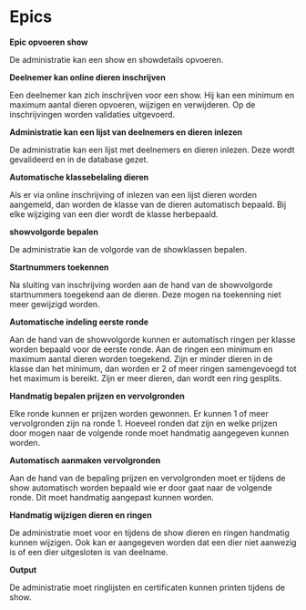 # Epics

**Epic opvoeren show**

De administratie kan een show en showdetails opvoeren.

**Deelnemer kan online dieren inschrijven**

Een deelnemer kan zich inschrijven voor een show. Hij kan een minimum en maximum aantal dieren opvoeren, wijzigen en verwijderen. Op de inschrijvingen worden validaties uitgevoerd.

**Administratie kan een lijst van deelnemers en dieren inlezen**

De administratie kan een lijst met deelnemers en dieren inlezen. Deze wordt gevalideerd en in de database gezet.

**Automatische klassebelaling dieren**

Als er via online inschrijving of inlezen van een lijst dieren worden aangemeld, dan worden de klasse van de dieren automatisch bepaald. Bij elke wijziging van een dier wordt de klasse herbepaald.

**showvolgorde bepalen**

De administratie kan de volgorde van de showklassen bepalen.

**Startnummers toekennen**

Na sluiting van inschrijving worden aan de hand van de showvolgorde startnummers toegekend aan de dieren. Deze mogen na toekenning niet meer gewijzigd worden.

**Automatische indeling eerste ronde**

Aan de hand van de showvolgorde kunnen er automatisch ringen per klasse worden bepaald voor de eerste ronde. Aan de ringen een minimum en maximum aantal dieren worden toegekend. Zijn er minder dieren in de klasse dan het minimum, dan worden er 2 of meer ringen samengevoegd tot het maximum is bereikt. Zijn er meer dieren, dan wordt een ring gesplits. 

**Handmatig bepalen prijzen en vervolgronden**

Elke ronde kunnen er prijzen worden gewonnen. Er kunnen 1 of meer vervolgronden zijn na ronde 1. Hoeveel ronden dat zijn en welke prijzen door mogen naar de volgende ronde moet handmatig aangegeven kunnen worden. 

**Automatisch aanmaken vervolgronden**

Aan de hand van de bepaling prijzen en vervolgronden moet er tijdens de show automatisch worden bepaald wie er door gaat naar de volgende ronde. Dit moet handmatig aangepast kunnen worden.

**Handmatig wijzigen dieren en ringen**

De administratie moet voor en tijdens de show dieren en ringen handmatig kunnen wijzigen. Ook kan er aangegeven worden dat een dier niet aanwezig is of een dier uitgesloten is van deelname.

**Output**

De administratie moet ringlijsten en certificaten kunnen printen tijdens de show.



